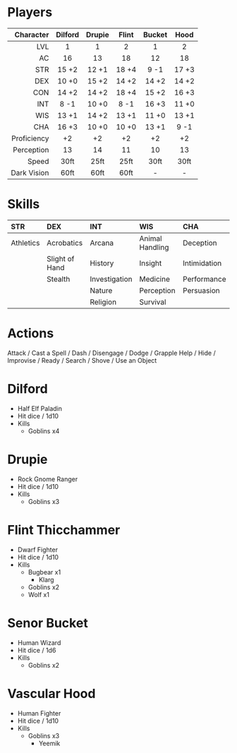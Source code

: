 # Players

| Character   | Dilford | Drupie | Flint | Bucket | Hood  |
| ---:        | :-----: | :----: | :---: | :----: | :---: |
| LVL         |       1 |      1 |     2 |      1 |     2 |
| AC          |      16 |     13 |    18 |     12 |    18 |
| STR         | 15   +2 | 12  +1 | 18 +4 |  9  -1 | 17 +3 |
| DEX         | 10   +0 | 15  +2 | 14 +2 | 14  +2 | 14 +2 |
| CON         | 14   +2 | 14  +2 | 18 +4 | 15  +2 | 16 +3 |
| INT         |  8   -1 | 10  +0 |  8 -1 | 16  +3 | 11 +0 |
| WIS         | 13   +1 | 14  +2 | 13 +1 | 11  +0 | 13 +1 |
| CHA         | 16   +3 | 10  +0 | 10 +0 | 13  +1 |  9 -1 |
| Proficiency |      +2 |     +2 |    +2 |     +2 |    +2 |
| Perception  |      13 |     14 |    11 |     10 |    13 |
| Speed       |    30ft |   25ft |  25ft |   30ft |  30ft |
| Dark Vision |    60ft |   60ft |  60ft |      - |     - |

# Skills
| STR       | DEX            | INT           | WIS             | CHA          |
| :--       | :--            | :--           | :--             | :--          |
| Athletics | Acrobatics     | Arcana        | Animal Handling | Deception    |
|           | Slight of Hand | History       | Insight         | Intimidation |
|           | Stealth        | Investigation | Medicine        | Performance  |
|           |                | Nature        | Perception      | Persuasion   |
|           |                | Religion      | Survival        |              |

# Actions
Attack / Cast a Spell / Dash / Disengage / Dodge / Grapple
Help / Hide / Improvise / Ready / Search / Shove / Use an Object


# Dilford
- Half Elf Paladin
- Hit dice / 1d10
- Kills
  - Goblins x4

# Drupie
- Rock Gnome Ranger
- Hit dice / 1d10
- Kills
  - Goblins x3

# Flint Thicchammer
- Dwarf Fighter
- Hit dice / 1d10
- Kills
  - Bugbear x1
      - Klarg
  - Goblins x2
  - Wolf x1

# Senor Bucket
- Human Wizard
- Hit dice / 1d6
- Kills
  - Goblins x2

# Vascular Hood
- Human Fighter
- Hit dice / 1d10
- Kills
  - Goblins x3
      - Yeemik
